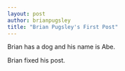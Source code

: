 ```yaml
---
layout: post
author: brianpugsley
title: "Brian Pugsley's First Post"
---
```

Brian has a dog and his name is Abe.

Brian fixed his post.
